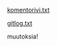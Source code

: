 [komentorivi.txt](https://github.com/iniskala/otm-harjoitustyo/blob/master/laskarit/viikko1/komentorivi.txt)

[gitlog.txt](https://github.com/iniskala/otm-harjoitustyo/blob/master/laskarit/viikko1/gitlog.txt)

muutoksia!
